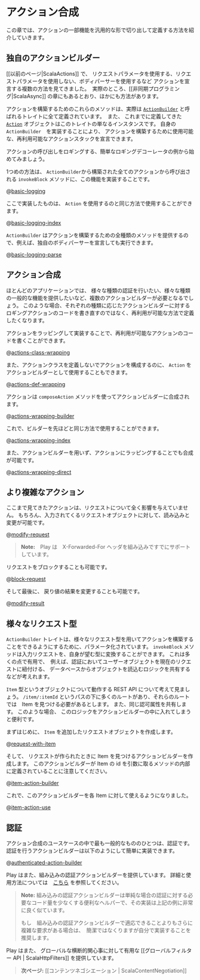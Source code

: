 <!--
# Action composition
-->
# アクション合成

<!--
This chapter introduces several ways of defining generic action functionality.
-->
この章では、アクションの一部機能を汎用的な形で切り出して定義する方法を紹介していきます。

<!--
## Custom action builders
-->
## 独自のアクションビルダー

<!--
We saw [[previously|ScalaActions]] that there are multiple ways to declare an action - with a request parameter, without a request parameter, with a body parser etc.  In fact there are more than this, as we'll see in the chapter on [[asynchronous programming|ScalaAsync]].
-->
[[以前のページ|ScalaActions]] で、 リクエストパラメータを使用する、リクエストパラメータを使用しない、ボディパーサーを使用するなど アクションを宣言する複数の方法を見てきました。　実際のところ、[[非同期プログラミング|ScalaAsync]] の章にもあるとおり、ほかにも方法があります。

<!--
These methods for building actions are actually all defined by a trait called [`ActionBuilder`](api/scala/index.html#play.api.mvc.ActionBuilder), and the [`Action`](api/scala/index.html#play.api.mvc.Action$) object that we use to declare our actions is just an instance of this trait.  By implementing your own `ActionBuilder`, you can declare reusable action stacks, that can then be used to build actions.
-->
アクションを構築するためのこれらのメソッドは、実際は [`ActionBuilder`](api/scala/index.html#play.api.mvc.ActionBuilder) と呼ばれるトレイトに全て定義されています。　また、 これまでに定義してきた [`Action`](api/scala/index.html#play.api.mvc.Action$) オブジェクトはこのトレイトの単なるインスタンスです。 自身の `ActionBuilder`　を実装することにより、 アクションを構築するために使用可能な、再利用可能なアクションスタックを宣言できます。

<!--
Let’s start with the simple example of a logging decorator, we want to log each call to this action.
-->
アクションの呼び出しをロギングする、簡単なロギングデコーレータの例から始めてみましょう。

<!--
The first way is to implement this functionality in the `invokeBlock` method, which is called for every action built by the `ActionBuilder`:
-->
1つめの方法は、 `ActionBuilder`から構築された全てのアクションから呼び出される `invokeBlock` メソッドに、この機能を実装することです。

@[basic-logging](code/ScalaActionsComposition.scala)

<!--
Now we can use it the same way we use `Action`:
-->
ここで実装したものは、 `Action` を使用するのと同じ方法で使用することができます。

@[basic-logging-index](code/ScalaActionsComposition.scala)
 
<!--
Since `ActionBuilder` provides all the different methods of building actions, this also works with, for example, declaring a custom body parser:
-->
`ActionBuilder` はアクションを構築するための全種類のメソッドを提供するので、例えば、独自のボディパーサーを宣言しても実行できます。

@[basic-logging-parse](code/ScalaActionsComposition.scala)

<!--
## Composing actions
-->
## アクション合成

<!--
In most applications, we will want to have multiple action builders, some that do different types of authentication, some that provide different types of generic functionality, etc.  In which case, we won't want to rewrite our logging action code for each type of action builder, we will want to define it in a reuseable way.
-->
ほとんどのアプリケーションでは、 様々な種類の認証を行いたい、様々な種類の一般的な機能を提供したいなど、複数のアクションビルダーが必要となるでしょう。 このような場合、それぞれの種類に応じたアクションビルダーに対するロギングアクションのコードを書き直すのではなく、再利用が可能な方法で定義したくなります。

<!--
Reusable action code can be implemented by wrapping actions:
-->
アクションをラッピングして実装することで、再利用が可能なアクションのコードを書くことができます。

@[actions-class-wrapping](code/ScalaActionsComposition.scala)

<!--
We can also use the `Action` action builder to build actions without defining our own action class:
-->
また、アクションクラスを定義しないでアクションを構成するのに、 `Action` をアクションビルダーとして使用することもできます。

@[actions-def-wrapping](code/ScalaActionsComposition.scala)

<!--
Actions can be mixed in to action builders using the `composeAction` method:
-->
アクションは `composeAction` メソッドを使ってアクションビルダーに合成されます。

@[actions-wrapping-builder](code/ScalaActionsComposition.scala)

<!--
Now the builder can be used in the same way as before:
-->
これで、ビルダーを先ほどと同じ方法で使用することができます。

@[actions-wrapping-index](code/ScalaActionsComposition.scala)

<!--
We can also mix in wrapping actions without the action builder:
-->
また、アクションビルダーを用いず、アクションにラッピングすることでも合成が可能です。

@[actions-wrapping-direct](code/ScalaActionsComposition.scala)

<!--
## More complicated actions
-->
## より複雑なアクション

<!--
So far we've only shown actions that don't impact the request at all.  Of course, we can also read and modify the incoming request object:
-->
ここまで見てきたアクションは、リクエストについて全く影響を与えていません。 もちろん、入力されてくるリクエストオブジェクトに対して、読み込みと変更が可能です。

@[modify-request](code/ScalaActionsComposition.scala)

<!--
> **Note:** Play already has built in support for X-Forwarded-For headers.
-->
> **Note:**　Play は　X-Forwarded-For ヘッダを組み込みですでにサポートしています。

<!--
We could block the request:
-->
リクエストをブロックすることも可能です。

@[block-request](code/ScalaActionsComposition.scala)

<!--
And finally we can also modify the returned result:
-->
そして最後に、 戻り値の結果を変更することも可能です。

@[modify-result](code/ScalaActionsComposition.scala)

<!--
## Different request types
-->
## 様々なリクエスト型

<!--
The `ActionBuilder` trait is parameterised to allow building actions using different request types.  The `invokeBlock` method can translate the incoming request to whatever request type it wants.  This is useful for many things, for example, authentication, to attach a user object to the current request, or to share logic to load objects from a database.
-->
`ActionBuilder` トレイトは、様々なリクエスト型を用いてアクションを構築することをできるようにするために、パラメータ化されています。 `invokeBlock` メソッドは入力リクエストを、自身が望む型に変換することができます。 これは多くの点で有用で、　例えば、認証においてユーザーオブジェクトを現在のリクエストに紐付ける、 データベースからオブジェクトを読込むロジックを共有するなどが考えれます。

<!--
Let's consider a REST API that works with objects of type `Item`.  There may be many routes under the `/item/:itemId` path, and each of these need to look up the item.  They may also share the same authorisation properties.  In this case, it may be useful to put this logic into an action builder.
-->
`Item` 型というオブジェクトについて動作する REST API について考えて見ましょう。 `/item/:itemId` というパスの下に多くのルートがあり、それらのルートでは　Item を見つける必要があるとします。
また、同じ認可属性を共有します。 このような場合、 このロジックをアクションビルダーの中に入れてしまうと便利です。

<!--
First of all, we'll create a request object that adds an `Item`:
-->
まずはじめに、 `Item` を追加したリクエストオブジェクトを作成します。

@[request-with-item](code/ScalaActionsComposition.scala)

<!--
Now we'll create an action builder that looks up that item when the request is made.  Note that this action builder is defined inside a method that takes the id of the item:
-->
そして、 リクエストが作られたときに Item を見つけるアクションビルダーを作成します。 このアクションビルダーが Item の id を引数に取るメソッドの内部に定義されていることに注意してください。

@[item-action-builder](code/ScalaActionsComposition.scala)

<!--
Now we can use this action builder for each item:
-->
これで、このアクションビルダーを各 Item に対して使えるようになりました。

@[item-action-use](code/ScalaActionsComposition.scala)

<!--
## Authentication
-->
## 認証

<!--
One of the most common use cases for action composition is authentication.  We can easily implement our own authentication action builder like this:
-->
アクション合成のユースケースの中で最も一般的なもののひとつは、認証です。 認証を行うアクションビルダーは以下のようにして簡単に実装できます。


@[authenticated-action-builder](code/ScalaActionsComposition.scala)

<!--
Play also provides a built in authentication action builder.  Information on this and how to use it can be found [here](api/scala/index.html#play.api.mvc.Security$$AuthenticatedBuilder$).
-->
Play はまた、組み込みの認証アクションビルダーを提供しています。 詳細と使用方法については　[こちら](api/scala/index.html#play.api.mvc.Security$$AuthenticatedBuilder$) を参照してください。

<!--
> **Note:** The built in authentication action builder is just a convenience helper to minimise the code necessary to implement authentication for simple cases, its implementation is very similar to the example above.
>
> If you have more complex requirements than can be met by the built in authentication action, then implementing your own is not only simple, it is recommended.
-->
> **Note:** 組み込みの認証アクションビルダーは単純な場合の認証に対する必要なコード量を少なくする便利なヘルパーで、その実装は上記の例に非常に良く似ています。
>
> もし　組み込みの認証アクションビルダーで適応できることよりもさらに複雑な要求がある場合は、　簡潔ではなくりますが自分で実装することを推奨します。

<!--
Play also provides a [[global filter API | ScalaHttpFilters]], which is useful for global cross cutting concerns.
-->
Play はまた、 グローバルな横断的関心事に対して有用な [[グローバルフィルター API | ScalaHttpFilters]] を提供しています。

<!--
> **Next:** [[Content negotiation | ScalaContentNegotiation]]
-->
> **次ページ:** [[コンテンツネゴシエーション | ScalaContentNegotiation]]
